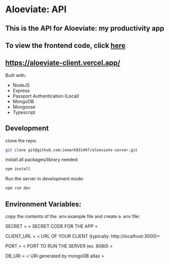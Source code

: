 # Aloeviate: API

## This is the API for Aloeviate: my productivity app

## To view the frontend code, click [here](https://github.com/Jomark031497/aloeviate-client)

## https://aloeviate-client.vercel.app/

Built with:

- NodeJS
- Express
- Passport Authentication (Local)
- MongoDB
- Mongoose
- Typescript

## Development

clone the repo:

```sh
git clone git@github.com:Jomark031497/aloeviate-server.git
```

install all packages/library needed:

```sh
npm install
```

Run the server in development mode:

```sh
npm run dev
```

## Environment Variables:

copy the contents of the .env.example file and create a .env file:

SECRET = < SECRET CODE FOR THE APP >

CLIENT_URL = < URL OF YOUR CLIENT (typically: http://localhost:3000)>

PORT = < PORT TO RUN THE SERVER (ex. 8080) >

DB_URI = < URI generated by mongoDB atlas >

